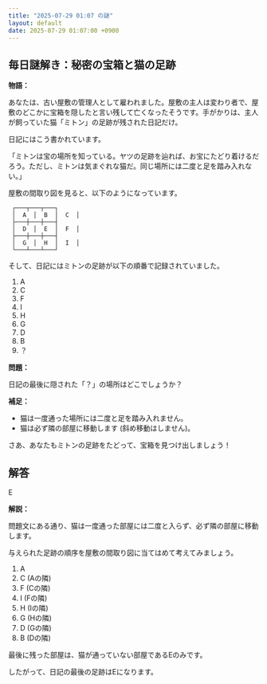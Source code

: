 ```yaml
---
title: "2025-07-29 01:07 の謎"
layout: default
date: 2025-07-29 01:07:00 +0900
---
```

## 毎日謎解き：秘密の宝箱と猫の足跡

**物語：**

あなたは、古い屋敷の管理人として雇われました。屋敷の主人は変わり者で、屋敷のどこかに宝箱を隠したと言い残して亡くなったそうです。手がかりは、主人が飼っていた猫「ミトン」の足跡が残された日記だけ。

日記にはこう書かれています。

「ミトンは宝の場所を知っている。ヤツの足跡を辿れば、お宝にたどり着けるだろう。ただし、ミトンは気まぐれな猫だ。同じ場所には二度と足を踏み入れない。」

屋敷の間取り図を見ると、以下のようになっています。

```
 ┌───┬───┬───┐
 │  A  │  B  │  C  │
 ├───┼───┼───┤
 │  D  │  E  │  F  │
 ├───┼───┼───┤
 │  G  │  H  │  I  │
 └───┴───┴───┘
```

そして、日記にはミトンの足跡が以下の順番で記録されていました。

1.  A
2.  C
3.  F
4.  I
5.  H
6.  G
7.  D
8.  B
9.  ？

**問題：**

日記の最後に隠された「？」の場所はどこでしょうか？

**補足：**

*   猫は一度通った場所には二度と足を踏み入れません。
*   猫は必ず隣の部屋に移動します (斜め移動はしません)。

さあ、あなたもミトンの足跡をたどって、宝箱を見つけ出しましょう！

## 解答

E

**解説：**

問題文にある通り、猫は一度通った部屋には二度と入らず、必ず隣の部屋に移動します。

与えられた足跡の順序を屋敷の間取り図に当てはめて考えてみましょう。

1.  A
2.  C (Aの隣)
3.  F (Cの隣)
4.  I (Fの隣)
5.  H (Iの隣)
6.  G (Hの隣)
7.  D (Gの隣)
8.  B (Dの隣)

最後に残った部屋は、猫が通っていない部屋であるEのみです。

したがって、日記の最後の足跡はEになります。
